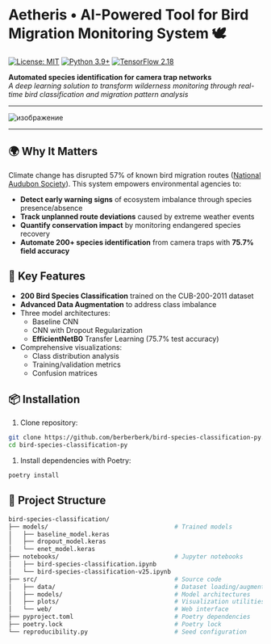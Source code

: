 # Aetheris • AI-Powered Tool for Bird Migration Monitoring System 🕊

[![License: MIT](https://img.shields.io/badge/License-MIT-yellow.svg)](https://opensource.org/licenses/MIT)
[![Python 3.9+](https://img.shields.io/badge/Python-3.9%2B-blue)](https://www.python.org/)
[![TensorFlow 2.18](https://img.shields.io/badge/TensorFlow-2.18-orange)](https://www.tensorflow.org/)

**Automated species identification for camera trap networks**  
*A deep learning solution to transform wilderness monitoring through real-time bird classification and migration pattern analysis* 
***
![изображение](https://github.com/user-attachments/assets/b99a7577-b503-486a-b332-12ccc0655101)
***
## 🌍 Why It Matters  
Climate change has disrupted 57% of known bird migration routes ([National Audubon Society](https://www.audubon.org/)). This system empowers environmental agencies to:  
- **Detect early warning signs** of ecosystem imbalance through species presence/absence  
- **Track unplanned route deviations** caused by extreme weather events  
- **Quantify conservation impact** by monitoring endangered species recovery  
- **Automate 200+ species identification** from camera traps with **75.7% field accuracy** 

## 🌟 Key Features
- **200 Bird Species Classification** trained on the CUB-200-2011 dataset
- **Advanced Data Augmentation** to address class imbalance
- Three model architectures:
  - Baseline CNN
  - CNN with Dropout Regularization
  - **EfficientNetB0** Transfer Learning (75.7% test accuracy)
- Comprehensive visualizations:
  - Class distribution analysis
  - Training/validation metrics
  - Confusion matrices

## 📦 Installation
1. Clone repository:
```bash
git clone https://github.com/berberberk/bird-species-classification-py.git
cd bird-species-classification-py
```
1. Install dependencies with Poetry:
```bash
poetry install
```

## 📂 Project Structure
```bash
bird-species-classification/
├── models/                                   # Trained models
│   ├── baseline_model.keras
│   ├── dropout_model.keras
│   └── enet_model.keras
├── notebooks/                                # Jupyter notebooks
│   ├── bird-species-classification.ipynb
│   └── bird-species-classification-v25.ipynb
├── src/                                      # Source code
│   ├── data/                                 # Dataset loading/augmentation
│   ├── models/                               # Model architectures
│   ├── plots/                                # Visualization utilities
│   └── web/                                  # Web interface
├── pyproject.toml                            # Poetry dependencies
├── poetry.lock                               # Poetry lock
└── reproducibility.py                        # Seed configuration
```
